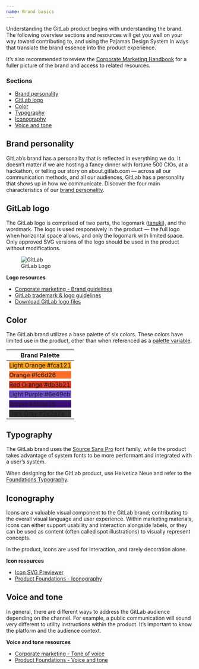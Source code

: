 ```yaml
---
name: Brand basics
---
```


<span class="ts-3">Understanding the GitLab product begins with understanding the brand. The following overview sections and resources will get you well on your way toward contributing to, and using the Pajamas Design System in ways that translate the brand essence into the product experience.</span>

It’s also recommended to review the [Corporate Marketing Handbook](https://about.gitlab.com/handbook/marketing/corporate-marketing/) for a fuller picture of the brand and access to related resources.

### Sections

* [Brand personality](#brand-personality)
* [GitLab logo](#gitlab-logo)
* [Color](#color)
* [Typography](#typography)
* [Iconography](#iconography)
* [Voice and tone](#voice-and-tone)

## Brand personality
GitLab’s brand has a personality that is reflected in everything we do. It doesn’t matter if we are hosting a fancy dinner with fortune 500 CIOs, at a hackathon, or telling our story on about.gitlab.com — across all our communication methods, and all our audiences, GitLab has a personality that shows up in how we communicate. Discover the four main characteristics of our [brand personality](https://about.gitlab.com/handbook/marketing/corporate-marketing/#brand-personality).

## GitLab logo
The GitLab logo is comprised of two parts, the logomark ([tanuki](https://about.gitlab.com/handbook/marketing/corporate-marketing/#the-tanuki)), and the wordmark. The logo is used responsively in the product — the full logo when horizontal space allows, and only the logomark with limited space. Only approved SVG versions of the logo should be used in the product without modifications.

<figure class="figure" role="figure" aria-label="GitLab Logo">
  <img class="figure-img p-a-5" src="/img/brand/gitlab-logo-gray-rgb.svg" alt="GitLab" role="img" />
  <figcaption class="figure-caption">GitLab Logo</figcaption>
</figure>

**Logo resources**
* [Corporate marketing - Brand guidelines](https://about.gitlab.com/handbook/marketing/corporate-marketing/#brand-guidelines)
* [GitLab trademark & logo guidelines](https://about.gitlab.com/handbook/marketing/corporate-marketing/#brand-guidelines)
* [Download GitLab logo files](https://about.gitlab.com/press/press-kit/)

## Color
The GitLab brand utilizes a base palette of six colors. These colors have limited use in the product, other than when referenced as a [palette variable](https://design.gitlab.com/product-foundations/colors).

| Brand Palette |
| ------ |
| <div class="color-overview p-a-3" style="background-color:#fca121;"><span class="variable">Light Orange</span> <span class="hex f-small">#fca121</span></div> |
| <div class="color-overview p-a-3" style="background-color:#fc6d26;"><span class="variable">Orange</span> <span class="hex f-small f-inverted">#fc6d26</span></div> |
| <div class="color-overview p-a-3" style="background-color:#db3b21;"><span class="variable f-inverted">Red Orange</span> <span class="hex f-small f-inverted">#db3b21</span></div> |
| <div class="color-overview p-a-3" style="background-color:#6e49cb;"><span class="variable f-inverted">Light Purple</span> <span class="hex f-small f-inverted">#6e49cb</span></div> |
| <div class="color-overview p-a-3" style="background-color:#380d75;"><span class="variable f-inverted">Purple</span> <span class="hex f-small f-inverted">#380d75</span></div> |
| <div class="color-overview p-a-3" style="background-color:#2e2e2e;"><span class="variable f-inverted">Dark Gray</span> <span class="hex f-small f-inverted">#2e2e2e</span></div> |

## Typography
The GitLab brand uses the [Source Sans Pro](https://fonts.google.com/specimen/Source+Sans+Pro) font family, while the product takes advantage of system fonts to be more performant and integrated with a user’s system.

When designing for the GitLab product, use Helvetica Neue and refer to the [Foundations Typography](https://design.gitlab.com/product-foundations/typography).

## Iconography
Icons are a valuable visual component to the GitLab brand; contributing to the overall visual language and user experience. Within marketing materials, icons can either support usability and interaction alongside labels, or they can be used as content (often called spot illustrations) to visually represent concepts.

In the product, icons are used for interaction, and rarely decoration alone.

**Icon resources**
* [Icon SVG Previewer](http://gitlab-org.gitlab.io/gitlab-svgs/)
* [Product Foundations - Iconography](https://design.gitlab.com/product-foundations/iconography)

## Voice and tone
In general, there are different ways to address the GitLab audience depending on the channel. For example, a public communication will sound very different to utility instructions within the product. It’s important to know the platform and the audience context.

**Voice and tone resources**
* [Corporate marketing  - Tone of voice](https://about.gitlab.com/handbook/marketing/corporate-marketing/#tone-of-voice)
* [Product Foundations - Voice and tone](https://design.gitlab.com/content/voice-tone)
